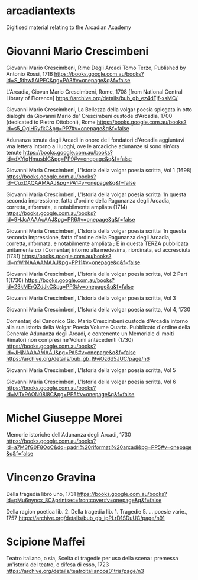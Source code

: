 # arcadiantexts
Digitised material relating to the Arcadian Academy

# Giovanni Mario Crescimbeni

Giovanni Mario Crescimbeni, Rime Degli Arcadi Tomo Terzo, Published by Antonio Rossi, 1716 
https://books.google.com.au/books?id=S_5thw5AiPEC&pg=PA3#v=onepage&q&f=false

L'Arcadia, Giovan Mario Crescimbeni, Rome, 1708 [from National Central Library of Florence]
https://archive.org/details/bub_gb_ez4dFjf-xsMC/

Giovanni Mario Crescimbeni, La Bellezza della volgar poesia spiegata in otto dialoghi da Giovanni Mario de' Crescimbeni custode d'Arcadia, 1700 (dedicated to Pietro Ottoboni), Rome
https://books.google.com.au/books?id=s5_OgiHRyfkC&pg=PP7#v=onepage&q&f=false

Adunanza tenuta dagli Arcadi in onore de i fondatori d'Arcadia aggiuntavi vna lettera intorno a i luoghi, ove le arcadiche adunanze si sono sin'ora tenute
https://books.google.com.au/books?id=dXYiqHmusbIC&pg=PP9#v=onepage&q&f=false

Giovanni Maria Crescimbeni, L'Istoria della volgar poesia scritta, Vol 1 (1698)
https://books.google.com.au/books?id=CuxDAQAAMAAJ&pg=PA1#v=onepage&q&f=false

Giovanni Maria Crescimbeni, L'Istoria della volgar poesia scritta 'In questa seconda impressione, fatta d'ordine della Ragunanza degli Arcadia, corretta, riformata, e notabilmente ampliata (1714)
https://books.google.com.au/books?id=9HJcAAAAcAAJ&pg=PR6#v=onepage&q&f=false

Giovanni Maria Crescimbeni, L'Istoria della volgar poesia scritta 'In questa seconda impressione, fatta d'ordine della Ragunanza degli Arcadia, corretta, riformata, e notabilmente ampliata ; E in questa TERZA pubblicata unitamente co i Comentarj intorno alla medesima, riordinata, ed accresciuta (1731)
https://books.google.com.au/books?id=mWrNAAAAMAAJ&pg=PP11#v=onepage&q&f=false


Giovanni Maria Crescimbeni, L'Istoria della volgar poesia scritta, Vol 2 Part 1(1730)
https://books.google.com.au/books?id=23kMErQZdJkC&pg=PP3#v=onepage&q&f=false


Giovanni Maria Crescimbeni, L'Istoria della volgar poesia scritta, Vol 3

Giovanni Maria Crescimbeni, L'Istoria della volgar poesia scritta, Vol 4, 1730


Comentarj del Canonico Gio. Mario Crescimbeni custode d'Arcadia intorno alla sua istoria della Volgar Poesia Volume Quarto. Pubblicato d'ordine della Generale Adunanza degli Arcadi, e contenente un Memoriale di molti Rimatori non compresi ne'Volumi antecedenti (1730)
https://books.google.com.au/books?id=JHjNAAAAMAAJ&pg=PA5#v=onepage&q&f=false
https://archive.org/details/bub_gb_I9viOz6d5JUC/page/n6

Giovanni Maria Crescimbeni, L'Istoria della volgar poesia scritta, Vol 5




Giovanni Maria Crescimbeni, L'Istoria della volgar poesia scritta, Vol 6
https://books.google.com.au/books?id=MTx9AON08I8C&pg=PP5#v=onepage&q&f=false

# Michel Giuseppe Morei

Memorie istoriche dell'Adunanza degli Arcadi, 1730
https://books.google.com.au/books?id=a7M3fG0F8OoC&dq=padri%20riformati%20arcadi&pg=PP5#v=onepage&q&f=false

# Vincenzo Gravina
Della tragedia libro uno, 1731
https://books.google.com.au/books?id=pMu6nyncx_8C&printsec=frontcover#v=onepage&q&f=false

Della ragion poetica lib. 2. Della tragedia lib. 1. Tragedie 5. ... poesie varie., 1757
https://archive.org/details/bub_gb_ipPLrD1SDuUC/page/n91

# Scipione Maffei
Teatro italiano, o sia, Scelta di tragedie per uso della scena : premessa un'istoria del teatro, e difesa di esso, 1723
https://archive.org/details/teatroitalianoos01tris/page/n3
